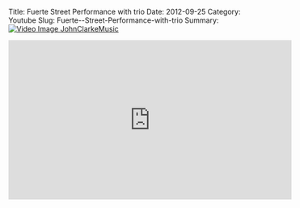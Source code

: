 Title: Fuerte  Street Performance with trio
Date: 2012-09-25
Category: Youtube
Slug: Fuerte--Street-Performance-with-trio
Summary: <a href="/Fuerte--Street-Performance-with-trio.html"><img src="https://i.ytimg.com/vi/NjPouR6Rirc/hqdefault.jpg" alt="Video Image JohnClarkeMusic"></a>

<iframe width="560" height="315" src="https://www.youtube.com/embed/NjPouR6Rirc" title="YouTube video player" frameborder="0" allow="accelerometer; autoplay; clipboard-write; encrypted-media; gyroscope; picture-in-picture" allowfullscreen></iframe>

